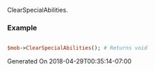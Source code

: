 ClearSpecialAbilities.
### Example

```perl

$mob->ClearSpecialAbilities(); # Returns void
```


Generated On 2018-04-29T00:35:14-07:00
